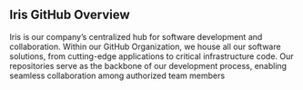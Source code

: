 ## Iris GitHub Overview 

Iris is our company’s centralized hub for software development and collaboration. 
Within our GitHub Organization, we house all our software solutions, from cutting-edge applications to critical infrastructure code.
Our repositories serve as the backbone of our development process, enabling seamless collaboration among authorized team members


